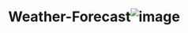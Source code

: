 # Weather-Forecast![image](https://user-images.githubusercontent.com/114311257/221218650-4863ca20-6f77-43f8-acc6-6ee09acf19a1.png)
